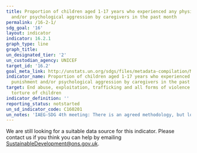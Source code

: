 ```yaml
---
title: Proportion of children aged 1-17 years who experienced any physical punishment
  and/or psychological aggression by caregivers in the past month
permalink: /16-2-1/
sdg_goal: '16'
layout: indicator
indicator: 16.2.1
graph_type: line
graph_title:
un_designated_tier: '2'
un_custodian_agency: UNICEF
target_id: '16.2'
goal_meta_link: http://unstats.un.org/sdgs/files/metadata-compilation/Metadata-Goal-16.pdf
indicator_name: Proportion of children aged 1-17 years who experienced any physical
  punishment and/or psychological aggression by caregivers in the past month
target: End abuse, exploitation, trafficking and all forms of violence against and
  torture of children
indicator_definition: ''
reporting_status: notstarted
un_sd_indicator_code: C160201
un_notes: 'IAEG-SDG 4th meeting: There is an agreed methodology, but low data availability'
---
```


We are still looking for a suitable data source for this indicator. Please contact us if you think you can help by emailing <a href="mailto:SustainableDevelopment@ons.gov.uk">SustainableDevelopment@ons.gov.uk</a>.


